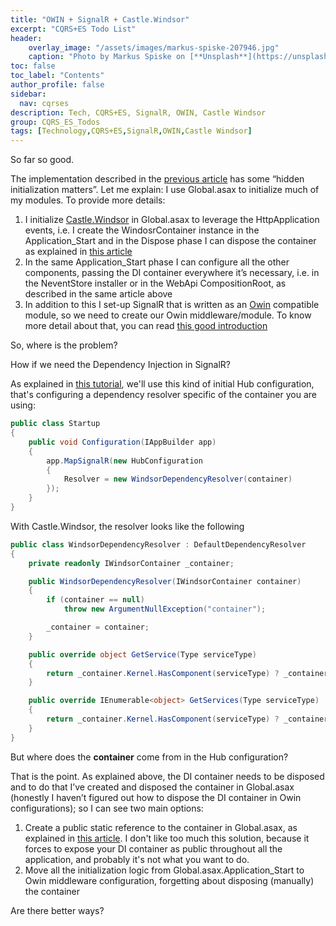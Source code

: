 ```yaml
---
title: "OWIN + SignalR + Castle.Windsor"
excerpt: "CQRS+ES Todo List"
header:
    overlay_image: "/assets/images/markus-spiske-207946.jpg"
    caption: "Photo by Markus Spiske on [**Unsplash**](https://unsplash.com/photos/Skf7HxARcoc)"
toc: false
toc_label: "Contents"
author_profile: false
sidebar:
  nav: cqrses
description: Tech, CQRS+ES, SignalR, OWIN, Castle Windsor
group: CQRS_ES_Todos
tags: [Technology,CQRS+ES,SignalR,OWIN,Castle Windsor]
---
```


So far so good.

The implementation described in the <a href="{{ BASE_PATH }}/2015/08/22/cqrses-ui-notification/" target="_blank">previous article</a> has some “hidden initialization matters”. Let me explain: I use Global.asax to initialize much of my modules. To provide more details:

1. I initialize <a href="https://github.com/castleproject/Windsor" target="_blank">Castle.Windsor</a> in Global.asax to leverage the HttpApplication events, i.e. I create the WindosrContainer instance in the Application_Start and in the Dispose phase I can dispose the container as explained in <a href="http://blog.ploeh.dk/2012/10/03/DependencyInjectioninASP.NETWebAPIwithCastleWindsor/" target="_blank">this article</a>
2. In the same Application_Start phase I can configure all the other components, passing the DI container everywhere it’s necessary, i.e. in the NeventStore installer or in the WebApi CompositionRoot, as described in the same article above
3. In addition to this I set-up SignalR that is written as an <a href="http://owin.org/" target="_blank">Owin</a> compatible module, so we need to create our Owin middleware/module. To know more detail about that, you can read <a href="http://weblogs.asp.net/pglavich/owin-katana-and-getting-started " target="_blank">this good introduction</a>

So, where is the problem?

How if we need the Dependency Injection in SignalR?

As explained in <a href="http://www.asp.net/signalr/overview/advanced/dependency-injection" target="_blank">this tutorial</a>, we'll use this kind of initial Hub configuration, that's configuring a dependency resolver specific of the container you are using:

```csharp
public class Startup
{
	public void Configuration(IAppBuilder app)
	{
		app.MapSignalR(new HubConfiguration
		{
			Resolver = new WindsorDependencyResolver(container)
		});
	}
}
```

With Castle.Windsor, the resolver looks like the following

```csharp
public class WindsorDependencyResolver : DefaultDependencyResolver
{
	private readonly IWindsorContainer _container;

	public WindsorDependencyResolver(IWindsorContainer container)
	{
		if (container == null)
			throw new ArgumentNullException("container");

		_container = container;
	}

	public override object GetService(Type serviceType)
	{
		return _container.Kernel.HasComponent(serviceType) ? _container.Resolve(serviceType) : base.GetService(serviceType);
	}

	public override IEnumerable<object> GetServices(Type serviceType)
	{
		return _container.Kernel.HasComponent(serviceType) ? _container.ResolveAll(serviceType).Cast<object>() : base.GetServices(serviceType);
	}
}
```

But where does the **container** come from in the Hub configuration?

That is the point. As explained above, the DI container needs to be disposed and to do that I’ve created and disposed the container in Global.asax (honestly I haven’t figured out how to dispose the DI container in Owin configurations); so I can see two main options:

1. Create a public static reference to the container in Global.asax, as explained in <a href="http://blog.tuannguyena.com/pass-data-from-hosting-environment-to-owin-startup-class/" target="_blank">this article</a>. I don't like too much this solution, because it forces to expose your DI container as public throughout all the application, and probably it's not what you want to do.
2. Move all the initialization logic from Global.asax.Application_Start to Owin middleware configuration, forgetting about disposing (manually) the container

Are there better ways?